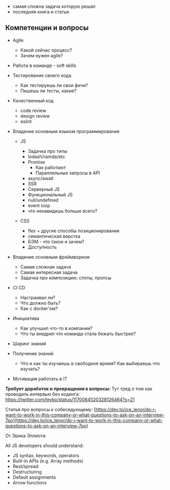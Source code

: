 - самая сложна задача которую решал
- последняя книга и статья

## Компетенции и вопросы

- Agile
    - Какой сейчас процесс?
    - Зачем нужен agile?
- Работа в команде - soft skills
- Тестирование своего кода
    - Как тестируешь ли свои фичи?
    - Пишешь ли тесты, какие?
- Качественный код
    - code review
    - design review
    - eslint
- Владение основным языком программирования
    - JS
        - Задачка про типы
        - lodash/ramda/etc
        - Promise
            - Как работают
            - Параллельные запросы в API
        - async/await
        - SSR
        - Cерверный JS
        - Функциональный JS
        - null/undefined
        - event loop
        - что ненавидишь больше всего?

    - CSS
        - flex + другие способы позиционирования
        - семантическая верстка
        - БЭМ - что такое и зачем?
        - Доступность

- Владение основным фреймворком
    - Самая сложная задача
    - Самая интересная задача
    - Задачка про композицию: слоты, пропсы
- CI CD
    - Настраивал ли?
    - Что должно быть?
    - Как с docker'ом?
- Инициатива
    - Как улучшил что-то в компании?
    - Что ты внедрил что команда стала бежать быстрее?
- Шаринг знаний
- Получение знаний
    - Что и как ты изучаешь в свободное время? Как выбираешь что изучать?
- Мотивация работать в IT

**Требует доработок и превращения в вопросы:**
Тут тред о том как проводить интервью без кодинга: https://twitter.com/tevko/status/1170084520328126464?s=21

Статья про вопросы к собеседующему: [https://dev.to/ice_lenor/do-i-want-to-work-in-this-company-or-what-questions-to-ask-on-an-interview-7po](https://dev.to/ice_lenor/do-i-want-to-work-in-this-company-or-what-questions-to-ask-on-an-interview-7po)

От Эрика Эллиота:

All JS developers should understand:
* JS syntax, keywords, operators
* Built-in APIs (e.g. Array methods)
* Rest/spread
* Destructuring
* Default assignments
* Arrow functions
